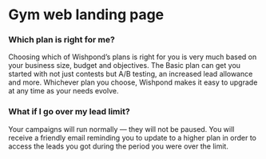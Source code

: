 # Gym web landing page
 <h3>Which plan is right for me?</h3>

Choosing which of Wishpond’s plans is right for you is very much based on your business size, budget and objectives. The Basic plan can get you started with not just contests but A/B testing, an increased lead allowance and more. Whichever plan you choose, Wishpond makes it easy to upgrade at any time as your needs evolve.

<h3>What if I go over my lead limit?</h3>

Your campaigns will run normally — they will not be paused. You will receive a friendly email reminding you to update to a higher plan in order to access the leads you got during the period you were over the limit.
